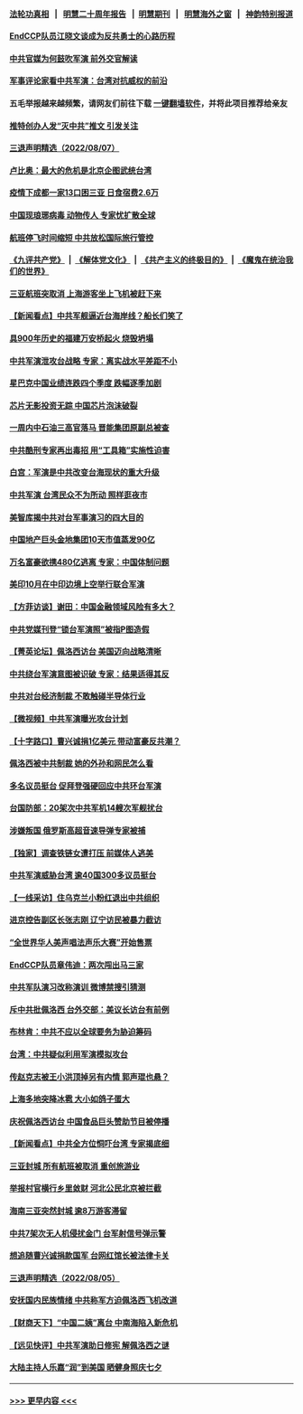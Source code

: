 #### [法轮功真相](https://github.com/gfw-breaker/truth/blob/master/README.md?t=0) &nbsp;&nbsp;|&nbsp;&nbsp; [明慧二十周年报告](https://github.com/gfw-breaker/mh-reports/blob/master/README.md?t=0) &nbsp;&nbsp;|&nbsp;&nbsp;[明慧期刊](https://github.com/gfw-breaker/mh-qikan) &nbsp;&nbsp;|&nbsp;&nbsp; [明慧海外之窗](https://github.com/gfw-breaker/mh-news/blob/master/README.md?t=0) &nbsp;&nbsp;|&nbsp;&nbsp; [神韵特别报道](https://github.com/gfw-breaker/mh-news/blob/master/shenyun.md?t=0)
#### [EndCCP队员江晓文谈成为反共勇士的心路历程](../pages/nsc413/n13797300.md?t=08080451) 
#### [中共官媒为何鼓吹军演 前外交官解读](../pages/nsc413/n13797550.md?t=08080451) 
#### [军事评论家看中共军演：台湾对抗威权的前沿](../pages/nsc413/n13797576.md?t=08080451) 
#### 五毛举报越来越频繁，请网友们前往下载 [一键翻墙软件](https://github.com/gfw-breaker/ssr-accounts)，并将此项目推荐给亲友
#### [推特创办人发“灭中共”推文 引发关注](../pages/nsc413/n13797542.md?t=08080451) 
#### [三退声明精选（2022/08/07）](../pages/nsc413/n13797606.md?t=08080451) 
#### [卢比奥：最大的危机是北京企图武统台湾](../pages/nsc413/n13797410.md?t=08080451) 
#### [疫情下成都一家13口困三亚 日食宿费2.6万](../pages/nsc413/n13797379.md?t=08080451) 
#### [中国现琅琊病毒 动物传人 专家忧扩散全球](../pages/nsc413/n13797418.md?t=08080451) 
#### [航班停飞时间缩短 中共放松国际旅行管控](../pages/nsc413/n13797400.md?t=08080451) 
#### [《九评共产党》](https://github.com/begood0513/9ping.md/blob/master/README.md) &nbsp;|&nbsp; [《解体党文化》](../../../../jtdwh.md/blob/master/README.md)  &nbsp;|&nbsp; [《共产主义的终极目的》](../../../../gczydzjmd.md/blob/master/README.md) &nbsp;|&nbsp; [《魔鬼在统治我们的世界》](../../../../mgztzwmdsj.md/blob/master/README.md) 
#### [三亚航班突取消 上海游客坐上飞机被赶下来](../pages/nsc413/n13797322.md?t=08080451) 
#### [【新闻看点】中共军舰逼近台海岸线？船长们笑了](../pages/nsc413/n13797113.md?t=08080451) 
#### [具900年历史的福建万安桥起火 烧毁坍塌](../pages/nsc413/n13797205.md?t=08080451) 
#### [中共军演泄攻台战略 专家：离实战水平差距不小](../pages/nsc413/n13797209.md?t=08080451) 
#### [星巴克中国业绩连跌四个季度 跌幅逐季加剧](../pages/nsc413/n13797229.md?t=08080451) 
#### [芯片无影投资无踪 中国芯片泡沫破裂](../pages/nsc413/n13797222.md?t=08080451) 
#### [一周内中石油三高官落马 晋能集团原副总被查](../pages/nsc413/n13797217.md?t=08080451) 
#### [中共酷刑专家再出毒招 用“工具箱”实施性迫害](../pages/nsc413/n13797202.md?t=08080451) 
#### [白宫：军演是中共改变台海现状的重大升级](../pages/nsc413/n13797184.md?t=08080451) 
#### [中共军演 台湾民众不为所动 照样逛夜市](../pages/nsc413/n13797190.md?t=08080451) 
#### [美智库揭中共对台军事演习的四大目的](../pages/nsc413/n13797187.md?t=08080451) 
#### [中国地产巨头金地集团10天市值蒸发90亿](../pages/nsc413/n13797196.md?t=08080451) 
#### [万名富豪欲携480亿逃离 专家：中国体制问题](../pages/nsc413/n13797173.md?t=08080451) 
#### [美印10月在中印边境上空举行联合军演](../pages/nsc413/n13797152.md?t=08080451) 
#### [【方菲访谈】谢田：中国金融领域风险有多大？](../pages/nsc413/n13797105.md?t=08080451) 
#### [中共党媒刊登“锁台军演照”被指P图造假](../pages/nsc413/n13797176.md?t=08080451) 
#### [【菁英论坛】佩洛西访台 美国迈向战略清晰](../pages/nsc413/n13797172.md?t=08080451) 
#### [中共绕台军演意图被识破 专家：结果适得其反](../pages/nsc413/n13797128.md?t=08080451) 
#### [中共对台经济制裁 不敢触碰半导体行业](../pages/nsc413/n13796897.md?t=08080451) 
#### [【微视频】中共军演曝光攻台计划](../pages/nsc413/n13797070.md?t=08080451) 
#### [【十字路口】曹兴诚捐1亿美元 带动富豪反共潮？](../pages/nsc413/n13797053.md?t=08080451) 
#### [佩洛西被中共制裁 她的外孙和网民怎么看](../pages/nsc413/n13797115.md?t=08080451) 
#### [多名议员挺台 促拜登强硬回应中共环台军演](../pages/nsc413/n13797116.md?t=08080451) 
#### [台国防部：20架次中共军机14艘次军舰扰台](../pages/nsc413/n13797106.md?t=08080451) 
#### [涉嫌叛国 俄罗斯高超音速导弹专家被捕](../pages/nsc413/n13797040.md?t=08080451) 
#### [【独家】调查铁链女遭打压 前媒体人逃美](../pages/nsc413/n13796740.md?t=08080451) 
#### [中共军演威胁台湾 逾40国300多议员挺台](../pages/nsc413/n13796826.md?t=08080451) 
#### [【一线采访】住乌克兰小粉红退出中共组织](../pages/nsc413/n13797083.md?t=08080451) 
#### [进京控告副区长张志刚 辽宁访民被暴力截访](../pages/nsc413/n13797084.md?t=08080451) 
#### [“全世界华人美声唱法声乐大赛”开始售票](../pages/nsc413/n13796723.md?t=08080451) 
#### [EndCCP队员章伟迪：两次闯出马三家](../pages/nsc413/n13796899.md?t=08080451) 
#### [中共军队演习改称演训 微博禁搜引猜测](../pages/nsc413/n13796975.md?t=08080451) 
#### [斥中共批佩洛西 台外交部：美议长访台有前例](../pages/nsc413/n13797008.md?t=08080451) 
#### [布林肯：中共不应以全球要务为胁迫筹码](../pages/nsc413/n13797041.md?t=08080451) 
#### [台湾：中共疑似利用军演模拟攻台](../pages/nsc413/n13797052.md?t=08080451) 
#### [传赵克志被王小洪顶掉另有内情 郭声琨也悬？](../pages/nsc413/n13797042.md?t=08080451) 
#### [上海多地突降冰雹 大小如鸽子蛋大](../pages/nsc413/n13797006.md?t=08080451) 
#### [庆祝佩洛西访台 中国食品巨头赞助节目被停播](../pages/nsc413/n13796995.md?t=08080451) 
#### [【新闻看点】中共全方位恫吓台湾 专家揭底细](../pages/nsc413/n13796691.md?t=08080451) 
#### [三亚封城 所有航班被取消 重创旅游业](../pages/nsc413/n13796943.md?t=08080451) 
#### [举报村官横行乡里敛财 河北公民北京被拦截](../pages/nsc413/n13796890.md?t=08080451) 
#### [海南三亚突然封城 逾8万游客滞留](../pages/nsc413/n13796838.md?t=08080451) 
#### [中共7架次无人机侵扰金门 台军射信号弹示警](../pages/nsc413/n13796772.md?t=08080451) 
#### [想追随曹兴诚捐款国军 台网红馆长被法律卡关](../pages/nsc413/n13796722.md?t=08080451) 
#### [三退声明精选（2022/08/05）](../pages/nsc413/n13796782.md?t=08080451) 
#### [安抚国内民族情绪 中共称军方迫佩洛西飞机改道](../pages/nsc413/n13796600.md?t=08080451) 
#### [【财商天下】“中国二姨”离台 中南海陷入新危机](../pages/nsc413/n13796698.md?t=08080451) 
#### [【远见快评】中共军演助日修宪 解佩洛西之谜](../pages/nsc413/n13796695.md?t=08080451) 
#### [大陆主持人乐嘉“润”到美国 晒健身照庆七夕](../pages/nsc413/n13796675.md?t=08080451) 

----
#### [ >>> 更早内容 <<< ](../indexes/nsc413-earlier.md)
